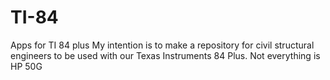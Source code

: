 # TI-84
Apps for TI 84 plus
My intention is to make a repository for civil structural engineers to be used with our Texas Instruments 84 Plus. Not everything is HP 50G
